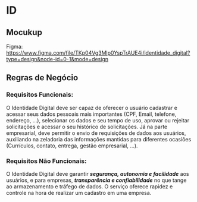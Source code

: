 # ID
## Mocukup
Figma: https://www.figma.com/file/TKp04Vg3Mlp0YspTrAUE4i/identidade_digital?type=design&node-id=0-1&mode=design

## Regras de Negócio
### Requisitos Funcionais:
O Identidade Digital deve ser capaz de oferecer o usuário cadastrar e acessar seus dados pessoais mais importantes (CPF, Email, telefone, endereço, ...), selecionar os dados e seu tempo de uso, aprovar ou rejeitar
solicitações e acessar o seu histórico de solicitações.
Já na parte empresarial, deve permitir o envio de requisições de dados aos usuários, auxiliando na zeladoria das informações mantidas para diferentes ocasiões (Currículos, contato, entrega, gestão empresarial, ...).

### Requisitos Não Funcionais:
O Identidade Digital deve garantir *__segurança, autonomia e facilidade__* aos usuários, e para empresas, *__transparência e confiabilidade__* no que tange ao armazenamento e tráfego de dados. O serviço oferece rapidez e controle na
hora de realizar um cadastro em uma empresa.
